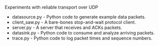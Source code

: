 Experiments with reliable transport over UDP

* datasource.py - Python code to generate example data packets.
* client\_saw.py - A bare-bones stop-and-wait protocol client.
* server.py - A server that receives and ACKs packets.
* datasink.py - Python code to consume and analyze arriving packets.
* trace.py - Python code to log packet times and sequence numbers.
